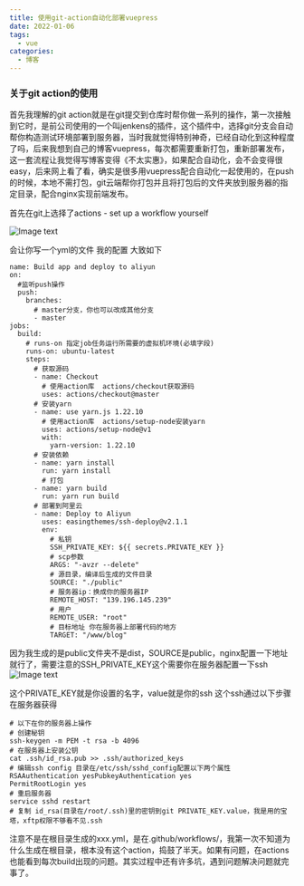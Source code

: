 ```yaml
---
title: 使用git-action自动化部署vuepress
date: 2022-01-06
tags:
  - vue
categories:
  - 博客
---
```


### 关于git action的使用

首先我理解的git action就是在git提交到仓库时帮你做一系列的操作，第一次接触到它时，是前公司使用的一个叫jenkens的插件，这个插件中，选择git分支会自动帮你构造测试环境部署到服务器，当时我就觉得特别神奇，已经自动化到这种程度了吗，后来我想到自己的博客vuepress，每次都需要重新打包，重新部署发布，这一套流程让我觉得写博客变得《不太实惠》，如果配合自动化，会不会变得很easy，后来网上看了看，确实是很多用vuepress配合自动化一起使用的，在push的时候，本地不需打包，git云端帮你打包并且将打包后的文件夹放到服务器的指定目录，配合nginx实现前端发布。

首先在git上选择了actions - set up a workflow yourself

![Image text](https://stride.fun/public/uploads/%E5%BE%AE%E4%BF%A1%E5%9B%BE%E7%89%87%E7%BC%96%E8%BE%91_20220106091329.jpg)

会让你写一个yml的文件 我的配置 大致如下

```
name: Build app and deploy to aliyun
on:
  #监听push操作
  push:
    branches:
      # master分支，你也可以改成其他分支
      - master
jobs:
  build:
    # runs-on 指定job任务运行所需要的虚拟机环境(必填字段)
    runs-on: ubuntu-latest
    steps:
      # 获取源码
      - name: Checkout
        # 使用action库  actions/checkout获取源码
        uses: actions/checkout@master
      # 安装yarn
      - name: use yarn.js 1.22.10
        # 使用action库  actions/setup-node安装yarn
        uses: actions/setup-node@v1
        with:
          yarn-version: 1.22.10
      # 安装依赖
      - name: yarn install
        run: yarn install
        # 打包
      - name: yarn build
        run: yarn run build
      # 部署到阿里云
      - name: Deploy to Aliyun
        uses: easingthemes/ssh-deploy@v2.1.1
        env:
          # 私钥
          SSH_PRIVATE_KEY: ${{ secrets.PRIVATE_KEY }}
          # scp参数
          ARGS: "-avzr --delete"
          # 源目录，编译后生成的文件目录
          SOURCE: "./public"
          # 服务器ip：换成你的服务器IP
          REMOTE_HOST: "139.196.145.239"
          # 用户
          REMOTE_USER: "root"
          # 目标地址 你在服务器上部署代码的地方
          TARGET: "/www/blog"
```
因为我生成的是public文件夹不是dist，SOURCE是public，nginx配置一下地址就行了，需要注意的SSH_PRIVATE_KEY这个需要你在服务器配置一下ssh
![Image text](https://stride.fun/public/uploads/微信图片编辑_20220106092205.jpg)

这个PRIVATE_KEY就是你设置的名字，value就是你的ssh 这个ssh通过以下步骤在服务器获得

```
# 以下在你的服务器上操作
# 创建秘钥
ssh-keygen -m PEM -t rsa -b 4096
# 在服务器上安装公钥
cat .ssh/id_rsa.pub >> .ssh/authorized_keys
# 编辑ssh config 目录在/etc/ssh/sshd_config配置以下两个属性
RSAAuthentication yesPubkeyAuthentication yes
PermitRootLogin yes
# 重启服务器
service sshd restart
# 复制 id_rsa(目录在/root/.ssh)里的密钥到git PRIVATE_KEY.value，我是用的宝塔，xftp权限不够看不见.ssh
```

注意不是在根目录生成的xxx.yml，是在.github/workflows/，我第一次不知道为什么生成在根目录，根本没有这个action，捣鼓了半天。如果有问题，在actions也能看到每次build出现的问题。其实过程中还有许多坑，遇到问题解决问题就完事了。